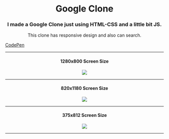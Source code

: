 <h1 align="center">Google Clone</h1>
<h3 align="center">I made a Google Clone just using HTML-CSS and a little bit JS.</h3>
<p align="center">This clone has responsive design and also can search.</p>
<a align="center" href="https://codepen.io/thenesern/pen/MWvbeLN"/>CodePen</a>

---

<h4 align="center">1280x800 Screen Size</h4>

<p align="center">
  <img src="https://raw.githubusercontent.com/thenesern/Google-Clone/master/images/1280x800/1.png" />
</p>
           
---
           
<h4 align="center">820x1180 Screen Size</h4>

<p align="center">
  <img src="https://raw.githubusercontent.com/thenesern/Google-Clone/master/images/820x1180/2.png" />
</p>

---

<h4 align="center">375x812 Screen Size</h4>

<p align="center">
  <img src="https://raw.githubusercontent.com/thenesern/Google-Clone/master/images/375x812/3.png" />
</p>
           
----
